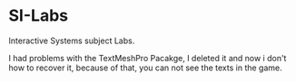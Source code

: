 # SI-Labs
Interactive Systems subject Labs.

I had problems with the TextMeshPro Pacakge, I deleted it and now i don't how to recover it, because of that, you can not see
the texts in the game.
